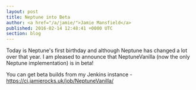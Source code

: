 ```yaml
---
layout: post
title: Neptune into Beta
author: <a href="/a/jamie/">Jamie Mansfield</a>
published: 2016-02-14 12:48:41 +0000 UTC
section: blog
---
```

<p>Today is Neptune's first birthday and although Neptune has changed a lot over that year. I am pleased to announce that NeptuneVanilla (now the only Neptune implementation) is in beta!</p>

<p>You can get beta builds from my Jenkins instance - <a href="https://ci.jamierocks.uk/job/NeptuneVanilla/">https://ci.jamierocks.uk/job/NeptuneVanilla/</a></p>
